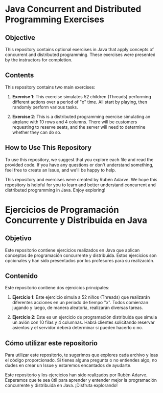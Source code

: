 # Java Concurrent and Distributed Programming Exercises

## Objective

This repository contains optional exercises in Java that apply concepts of concurrent and distributed programming. These exercises were presented by the instructors for completion.

## Contents

This repository contains two main exercises:

1. **Exercise 1**: This exercise simulates 52 children (Threads) performing different actions over a period of "x" time. All start by playing, then randomly perform various tasks.

2. **Exercise 2**: This is a distributed programming exercise simulating an airplane with 10 rows and 4 columns. There will be customers requesting to reserve seats, and the server will need to determine whether they can do so.

## How to Use This Repository

To use this repository, we suggest that you explore each file and read the provided code. If you have any questions or don't understand something, feel free to create an Issue, and we'll be happy to help.

This repository and exercises were created by Rubén Adarve. We hope this repository is helpful for you to learn and better understand concurrent and distributed programming in Java. Enjoy exploring!
# Ejercicios de Programación Concurrente y Distribuida en Java

## Objetivo

Este repositorio contiene ejercicios realizados en Java que aplican conceptos de programación concurrente y distribuida. Estos ejercicios son opcionales y han sido presentados por los profesores para su realización.

## Contenido

Este repositorio contiene dos ejercicios principales:

1. **Ejercicio 1**: Este ejercicio simula a 52 niños (Threads) que realizarán diferentes acciones en un periodo de tiempo "x". Todos comienzan jugando y luego, de manera aleatoria, realizarán diversas tareas.

2. **Ejercicio 2**: Este es un ejercicio de programación distribuida que simula un avión con 10 filas y 4 columnas. Habrá clientes solicitando reservar asientos y el servidor deberá determinar si pueden hacerlo o no.

## Cómo utilizar este repositorio

Para utilizar este repositorio, te sugerimos que explores cada archivo y leas el código proporcionado. Si tienes alguna pregunta o no entiendes algo, no dudes en crear un Issue y estaremos encantados de ayudarte.

Este repositorio y los ejercicios han sido realizados por Rubén Adarve. Esperamos que te sea útil para aprender y entender mejor la programación concurrente y distribuida en Java. ¡Disfruta explorando!
